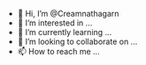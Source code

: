 - 👋 Hi, I’m @Creamnathagarn
- 👀 I’m interested in ...
- 🌱 I’m currently learning ...
- 💞️ I’m looking to collaborate on ...
- 📫 How to reach me ...

<!---
Creamnathagarn/Creamnathagarn is a ✨ special ✨ repository because its `README.md` (this file) appears on your GitHub profile.
You can click the Preview link to take a look at your changes.
--->

